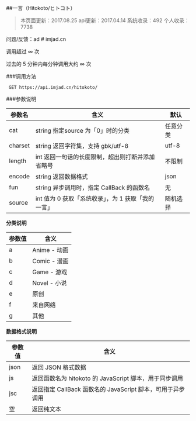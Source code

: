 ##一言（Hitokoto/ヒトコト）

> 本页面更新：2017.08.25
> api更新：2017.04.14
> 系统收录：492 个人收录：7738

问题/反馈：ad # imjad.cn

调用超过 ∞ 次

过去的 5 分钟内每分钟调用大约 ∞ 次


###调用方法

	 GET https://api.imjad.cn/hitokoto/

###参数说明

参数名 | 含义 |	默认
----|----|----
cat|string 指定source 为「0」时的分类|	任意分类
charset|string 返回字符集，支持 gbk/utf-8	|utf-8
length	|int 返回一句话的长度限制，超出则打断并添加省略号	|不限制
encode	|string 返回数据格式	|json
fun	|string 异步调用时，指定 CallBack 的函数名	|无
source	|int 值为 0 获取「系统收录」，为 1 获取「我的一言」	|随机选择

**分类说明**

参数值	|含义
----|----
a	|Anime - 动画
b	|Comic - 漫画
c	|Game - 游戏
d	|Novel - 小说
e	|原创
f	|来自网络
g	|其他


**数据格式说明**

参数值	|含义
----|----
json	|返回 JSON 格式数据
js	|返回函数名为 hitokoto 的 JavaScript 脚本，用于同步调用
jsc	|返回指定 CallBack 函数名的 JavaScript 脚本，可用于异步调用
空	|返回纯文本

